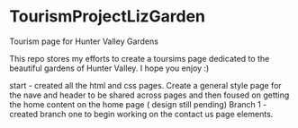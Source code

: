 # TourismProjectLizGarden

Tourism page for Hunter Valley Gardens

This repo stores my efforts to create a toursims page dedicated to the beautiful gardens of Hunter Valley. I hope you enjoy :)

start - created all the html and css pages. Create a general style page for the nave and header to be shared across pages and then foused on getting the home content on the home page ( design still pending)
Branch 1 - created branch one to begin working on the contact us page elements. 